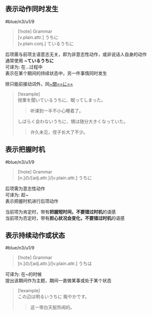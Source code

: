 ## 表示动作同时发生

 #blue/n3/u1/9  

> [!note] Grammar  
> [v.plain.attr.] うちに  
> [v.plain.conj.] ているうちに  

后项需与前项主语意志无关，即为非意志性动作，或非说话人自身的动作  
通常使用 **~ているうちに**  
可译为: 在...过程中  
表示在某个期间的持续状态中，另一件事情同时发生  

除只能前接动词外，同[~間==に==](../8.cmm_expr/时间.md#間/間に)  

> [!example]  
> 授業を聞いているうちに、眠ってしまった。  
> > 听课到一半不小心睡着了。  
>
> しばらく会わないうちに、甥は随分大きくなっていた。  
> > 许久未见，侄子长大了不少。  

## 表示把握时机

 #blue/n3/u1/9  

> [!note] Grammar  
> [n.]の/[adj.attr.]/[v.plain.attr.] うちに  

后项需为意志性动作  
可译为: 趁~  
表示把握时机进行后项动作  

当前项为肯定时，带有**把握短时间，不要错过时机**的语感  
当前项为否定时，带有**担心状况会变化，不要错过时机**的语感  

## 表示持续动作或状态

 #blue/n3/u1/9  

> [!note] Grammar  
> [n.]の/[adj.attr.]/[v.plain.attr.] うちは  

可译为: 在~的时候  
提出该期间作为主题，期间一直做某事或处于某个状态  

> [!example]  
> この辺は明るいうちに 賑やかです。  
> > 这一带白天挺热闹的。  
